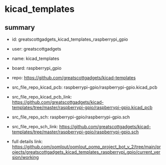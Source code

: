 # kicad_templates
 
## summary 
* id: greatscottgadgets_kicad_templates_raspberrypi_gpio
* user: greatscottgadgets
* name: kicad_templates
* board: raspberrypi_gpio
* repo: https://github.com/greatscottgadgets/kicad-templates
* src_file_repo_kicad_pcb: raspberrypi-gpio/raspberrypi-gpio.kicad_pcb
* src_file_repo_kicad_pcb_link: https://github.com/greatscottgadgets/kicad-templates/tree/master/raspberrypi-gpio/raspberrypi-gpio.kicad_pcb


* src_file_repo_sch: raspberrypi-gpio/raspberrypi-gpio.sch
* src_file_repo_sch_link: https://github.com/greatscottgadgets/kicad-templates/tree/master/raspberrypi-gpio/raspberrypi-gpio.sch
* full details link: https://github.com/oomlout/oomlout_oomp_project_bot_v_2/tree/main/projects/greatscottgadgets_kicad_templates_raspberrypi_gpio/current_version/working  







